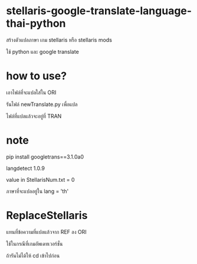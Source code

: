 # stellaris-google-translate-language-thai-python
สร้างตัวแปลภาษา เกม stellaris หรือ stellaris mods 

ใช้ python และ google translate

# how to use?
เอาไฟล์ที่จะแปลใส่ใน ORI

รันไฟล์ newTranslate.py เพื่อแปล

ไฟล์ที่แปลแล้วจะอยู่ที่ TRAN

# note 
pip install googletrans==3.1.0a0

langdetect 1.0.9

value in StellarisNum.txt = 0

ภาษาที่จะแปลอยู่ใน lang = 'th'


# ReplaceStellaris
แทนที่ข้อความที่แปลแล้วจาก REF ลง ORI

ใช้ในกรณีที่เกมอัพเดทเวอร์ชั่น

ถ้ารันไม่ได้ให้ cd เข้าไปก่อน
